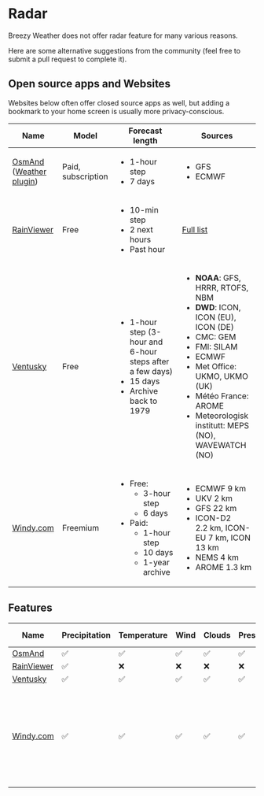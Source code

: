 # Radar

Breezy Weather does not offer radar feature for many various reasons.

Here are some alternative suggestions from the community (feel free to submit a pull request to complete it).


## Open source apps and Websites

Websites below often offer closed source apps as well, but adding a bookmark to your home screen is usually more privacy-conscious.

<table>
<thead>
    <tr>
        <th>Name</th>
        <th>Model</th>
        <th>Forecast length</th>
        <th>Sources</th>
    </tr>
</thead>
<tbody>
    <tr>
        <td><a href="https://osmand.net/">OsmAnd</a><br />(<a href="https://osmand.net/docs/user/plugins/weather/">Weather plugin</a>)</td>
        <td>Paid, subscription</td>
        <td>
            <ul>
                <li>1-hour step</li>
                <li>7 days</li>
            </ul>
        </td>
        <td>
            <ul>
                <li>GFS</li>
                <li>ECMWF</li>
            </ul>
        </td>
    </tr>
    <tr>
        <td><a href="https://www.rainviewer.com/weather-radar-map-live.html">RainViewer</a></td>
        <td>Free</td>
        <td>
            <ul>
                <li>10-min step</li>
                <li>2 next hours</li>
                <li>Past hour</li>
            </ul>
        </td>
        <td>
            <a href="https://www.rainviewer.com/sources.html">Full list</a>
        </td>
    </tr>
    <tr>
        <td><a href="https://www.ventusky.com/">Ventusky</a></td>
        <td>Free</td>
        <td>
            <ul>
                <li>1-hour step (3-hour and 6-hour steps after a few days)</li>
                <li>15 days</li>
                <li>Archive back to 1979</li>
            </ul>
        </td>
        <td>
            <ul>
                <li><strong>NOAA</strong>: GFS, HRRR, RTOFS, NBM</li>
                <li><strong>DWD</strong>: ICON, ICON (EU), ICON (DE)</li>
                <li>CMC: GEM</li>
                <li>FMI: SILAM</li>
                <li>ECMWF</li>
                <li>Met Office: UKMO, UKMO (UK)</li>
                <li>Météo France: AROME</li>
                <li>Meteorologisk institutt: MEPS (NO), WAVEWATCH (NO)</li>
            </ul>
        </td>
    </tr>
    <tr>
        <td><a href="https://www.windy.com/">Windy.com</a></td>
        <td>Freemium</td>
        <td>
            <ul>
                <li>Free:
                    <ul>
                        <li>3-hour step</li>
                        <li>6 days</li>
                    </ul>
                </li>
                <li>Paid:
                    <ul>
                        <li>1-hour step</li>
                        <li>10 days</li>
                        <li>1-year archive</li>
                    </ul>
                </li>
            </ul>
        </td>
        <td>
            <ul>
                <li>ECMWF 9 km</li>
                <li>UKV 2 km</li>
                <li>GFS 22 km</li>
                <li>ICON-D2 2.2 km, ICON-EU 7 km, ICON 13 km</li>
                <li>NEMS 4 km</li>
                <li>AROME 1.3 km</li>
            </ul>
        </td>
    </tr>
</tbody>
</table>


## Features

| Name                                                                 | Precipitation | Temperature | Wind | Clouds | Pressure | Waves | Air quality | Other                                                                            |
|----------------------------------------------------------------------|---------------|-------------|------|--------|----------|-------|-------------|----------------------------------------------------------------------------------|
| [OsmAnd](https://osmand.net/)                                        | ✅             | ✅           | ✅    | ✅      | ✅        | ❌     | ❌           |                                                                                  |
| [RainViewer](https://www.rainviewer.com/weather-radar-map-live.html) | ✅             | ❌           | ❌    | ❌      | ❌        | ❌     | ❌           |                                                                                  |
| [Ventusky](https://www.ventusky.com/)                                | ✅             | ✅           | ✅    | ✅      | ✅        | ✅     | ✅           |                                                                                  |
| [Windy.com](https://www.windy.com/)                                  | ✅             | ✅           | ✅    | ✅      | ✅        | ✅     | ✅           | Extreme forecast, Weather warnings, Outdoor map, Drought monitoring, Fire danger |
